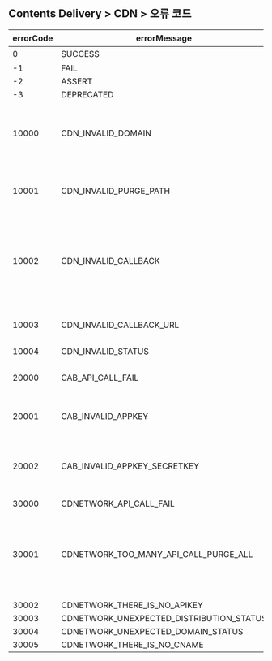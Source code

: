 ## Contents Delivery > CDN > 오류 코드

| errorCode | errorMessage | 설명 |
| --- | --- | --- |
| 0 | SUCCESS | 성공 |
| -1 | FAIL | |
| -2 | ASSERT | |
| -3 | DEPRECATED | |
| 10000 | CDN_INVALID_DOMAIN | 잘못된 도메인 이름이거나 해당 도메인을 찾을 수 없습니다. |
| 10001 | CDN_INVALID_PURGE_PATH | 1재배포할 타겟의 PATH를 입력하지 않았습니다. |
| 10002 | CDN_INVALID_CALLBACK | 콜백 URL이나 콜백 URL에 대한 HTTP 메서드를 지정하지 않았습니다. |
| 10003 | CDN_INVALID_CALLBACK_URL | 잘못된 경로를 가진 콜백 URL입니다. |
| 10004 | CDN_INVALID_STATUS | |
| 20000 | CAB_API_CALL_FAIL | 사용자 검증에 실패하였습니다. |
| 20001 | CAB_INVALID_APPKEY | 잘못된 앱 키(AppKey) 입니다. |
| 20002 | CAB_INVALID_APPKEY_SECRETKEY | 잘못된 앱 키(AppKey)이거나 보안 키(SecretKey) 입니다. |
| 30000 | CDNETWORK_API_CALL_FAIL | |
| 30001 | CDNETWORK_TOO_MANY_API_CALL_PURGE_ALL | 너무 많은 수의 재배포 요청을 하였습니다. 잠시 후 다시 시도하시길 바랍니다. |
| 30002 | CDNETWORK_THERE_IS_NO_APIKEY | |
| 30003 | CDNETWORK_UNEXPECTED_DISTRIBUTION_STATUS | |
| 30004 | CDNETWORK_UNEXPECTED_DOMAIN_STATUS | |
| 30005 | CDNETWORK_THERE_IS_NO_CNAME | |